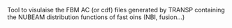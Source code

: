 Tool to visulaise the FBM AC (or cdf) files generated by TRANSP
containing the NUBEAM distribution functions of fast oins (NBI, fusion...)
